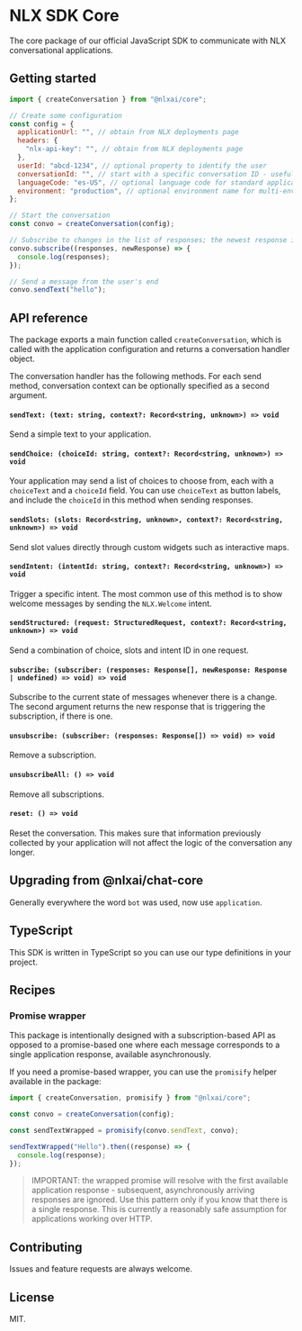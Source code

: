 # NLX SDK Core

The core package of our official JavaScript SDK to communicate with NLX conversational applications.

## Getting started

```js
import { createConversation } from "@nlxai/core";

// Create some configuration
const config = {
  applicationUrl: "", // obtain from NLX deployments page
  headers: {
    "nlx-api-key": "", // obtain from NLX deployments page
  },
  userId: "abcd-1234", // optional property to identify the user
  conversationId: "", // start with a specific conversation ID - useful if you want to resume a previous conversation
  languageCode: "es-US", // optional language code for standard applications that do not run on US English
  environment: "production", // optional environment name for multi-environment applications to control which data request environment should be used.  "production" or "development" are the only supported values.
};

// Start the conversation
const convo = createConversation(config);

// Subscribe to changes in the list of responses; the newest response is sent as a second argument
convo.subscribe((responses, newResponse) => {
  console.log(responses);
});

// Send a message from the user's end
convo.sendText("hello");
```

## API reference

The package exports a main function called `createConversation`, which is called with the application configuration and returns a conversation handler object.

The conversation handler has the following methods. For each send method, conversation context can be optionally specified as a second argument.

#### `sendText: (text: string, context?: Record<string, unknown>) => void`

Send a simple text to your application.

#### `sendChoice: (choiceId: string, context?: Record<string, unknown>) => void`

Your application may send a list of choices to choose from, each with a `choiceText` and a `choiceId` field. You can use `choiceText` as button labels, and include the `choiceId` in this method when sending responses.

#### `sendSlots: (slots: Record<string, unknown>, context?: Record<string, unknown>) => void`

Send slot values directly through custom widgets such as interactive maps.

#### `sendIntent: (intentId: string, context?: Record<string, unknown>) => void`

Trigger a specific intent. The most common use of this method is to show welcome messages by sending the `NLX.Welcome` intent.

#### `sendStructured: (request: StructuredRequest, context?: Record<string, unknown>) => void`

Send a combination of choice, slots and intent ID in one request.

#### `subscribe: (subscriber: (responses: Response[], newResponse: Response | undefined) => void) => void`

Subscribe to the current state of messages whenever there is a change. The second argument returns the new response that is triggering the subscription, if there is one.

#### `unsubscribe: (subscriber: (responses: Response[]) => void) => void`

Remove a subscription.

#### `unsubscribeAll: () => void`

Remove all subscriptions.

#### `reset: () => void`

Reset the conversation. This makes sure that information previously collected by your application will not affect the logic of the conversation any longer.

## Upgrading from @nlxai/chat-core

Generally everywhere the word `bot` was used, now use `application`.

## TypeScript

This SDK is written in TypeScript so you can use our type definitions in your project.

## Recipes

### Promise wrapper

This package is intentionally designed with a subscription-based API as opposed to a promise-based one where each message corresponds to a single application response, available asynchronously.

If you need a promise-based wrapper, you can use the `promisify` helper available in the package:

```ts
import { createConversation, promisify } from "@nlxai/core";

const convo = createConversation(config);

const sendTextWrapped = promisify(convo.sendText, convo);

sendTextWrapped("Hello").then((response) => {
  console.log(response);
});
```

> IMPORTANT: the wrapped promise will resolve with the first available application response - subsequent, asynchronously arriving responses are ignored. Use this pattern only if you know that there is a single response. This is currently a reasonably safe assumption for applications working over HTTP.

## Contributing

Issues and feature requests are always welcome.

## License

MIT.
